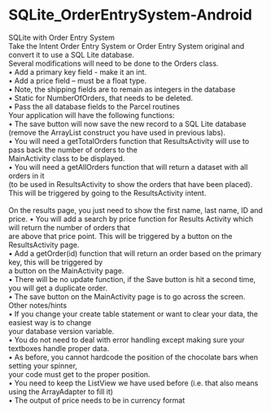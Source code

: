 # SQLite_OrderEntrySystem-Android
SQLite with Order Entry System <br>
Take the Intent Order Entry System or Order Entry System original and convert it to use a SQL Lite database.  <br> 
Several modifications will need to be done to the Orders class. <br>
• Add a primary key field - make it an int. <br>
• Add a price field – must be a float type. <br>
• Note, the shipping fields are to remain as integers in the database <br>
• Static for NumberOfOrders, that needs to be deleted. <br>
• Pass the all database fields to the Parcel routines <br>
Your application will have the following functions: <br>
• The save button will now save the new record to a SQL Lite database  <br>
(remove the ArrayList<Order> construct you have used in previous labs).   <br>
• You will need a getTotalOrders function that ResultsActivity will use to pass back the number of orders to the  <br>
MainActivity class to be displayed. <br>
• You will need a getAllOrders function that will return a dataset with all orders in it  <br>
(to be used in ResultsActivity to show the orders that have been placed).   <br>
This will be triggered by going to the ResultsActivity intent.   <br> <br>
On the results page, you just need to show the first name, last name, ID and price.
• You will add a search by price function for Results Activity which will return the number of orders that  <br>
are above that price point.  This will be triggered by a button on the ResultsActivity page.  <br>
• Add a getOrder(id) function that will return an order based on the primary key, this will be triggered by  <br>
a button on the MainActivity page. <br>
• There will be no update function, if the Save button is hit a second time, you will get a duplicate order.	 <br>
• The save button on the MainActivity page is to go across the screen. <br>
Other notes/hints <br>
• If you change your create table statement or want to clear your data, the easiest way is to change  <br>
your database version variable. <br>
• You do not need to deal with error handling except making sure your textboxes handle proper data. <br>
• As before, you cannot hardcode the position of the chocolate bars when setting your spinner,  <br>
your code must get to the proper position. <br>
• You need to keep the ListView we have used before (i.e. that also means using the ArrayAdapter to fill it) <br>
• The output of price needs to be in currency format  <br>
